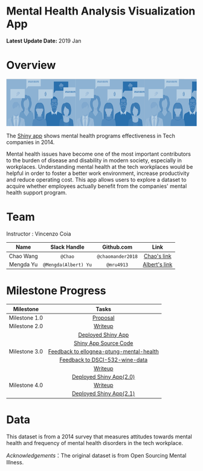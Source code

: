 # Mental Health Analysis Visualization App

**Latest Update Date:** 2019 Jan

# Overview


<div align="center">
<img src="imgs/readme_img.png" width="950" height="125" alt="table"/>
</div>

The [Shiny app](https://mru4913.shinyapps.io/Mental-Health-Analysis_Vis-App/) shows mental health programs effectiveness in Tech companies in 2014.

Mental health issues have become one of the most important contributors to the burden of disease and disability in modern society, especially in workplaces. Understanding mental health at the tech workplaces would be helpful in order to foster a better work environment, increase productivity and reduce operating cost. This app allows users to explore a dataset to acquire whether employees actually benefit from the companies' mental health support program.

# Team

Instructor : Vincenzo Coia

| Name  | Slack Handle | Github.com | Link |
| :------: | :---: | :----------: | :---: |
| Chao Wang | `@Chao` | `@chaomander2018` | [Chao's link](https://github.com/chaomander2018/Mental-Health-Analysis_Vis-App)|
| Mengda Yu | `@Mengda(Albert) Yu` | `@mru4913` | [Albert's link](https://github.com/mru4913/Mental-Health-Analysis_Vis-App) |

# Milestone Progress

| Milestone  | Tasks |
| :------: | :---: |
| Milestone 1.0 | [Proposal](https://github.com/UBC-MDS/Mental-Health-Analysis_Vis-App/blob/master/docs/proposal.md) |
| Milestone 2.0 | [Writeup](https://github.com/UBC-MDS/Mental-Health-Analysis_Vis-App/blob/v2.0/docs/m2_writeup.md) |
|              | [Deployed Shiny App](https://mru4913.shinyapps.io/Mental-Health-Analysis_Vis-App/)|
|        | [Shiny App Source Code](https://github.com/UBC-MDS/Mental-Health-Analysis_Vis-App/blob/master/src/app.R)|
|Milestone 3.0|[Feedback to ellognea-ptung-mental-health](https://github.com/UBC-MDS/ellognea-ptung-mental-health/issues/31)|
|             |[Feedback to DSCI-532-wine-data](https://github.com/UBC-MDS/DSCI-532-wine-data/issues/10)|
|             |[Writeup](https://github.com/UBC-MDS/Mental-Health-Analysis_Vis-App/blob/v3.0/docs/m3_writeup.md)|
|             |[Deployed Shiny App(2.0)](https://mru4913.shinyapps.io/Mental-Health-Analysis_Vis-App/)|
|Milestone 4.0|[Writeup](https://github.com/UBC-MDS/Mental-Health-Analysis_Vis-App/blob/v4.0/docs/m4_writeup.md)|
|             |[Deployed Shiny App(2.1)](https://mru4913.shinyapps.io/Mental-Health-Analysis_Vis-App/)|

# Data

This dataset is from a 2014 survey that measures attitudes towards mental health and frequency of mental health disorders in the tech workplace.

*Acknowledgements*：The original dataset is from Open Sourcing Mental Illness.
